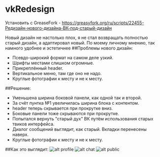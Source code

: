 # vkRedesign
Установить с GreaseFork - https://greasyfork.org/ru/scripts/22455-Редизайн-нового-дизайна-ВК-под-старый-дизайн

Новый дизайн не настолько плох, я не стал возвращать полностью старый дизайн, а адаптировал новый. По моему личному мнению, так намного удобнее и эстетичнее
##Проблемы нового дизайн:

* Псевдо-широкий формат на самом деле узкий.
* Шрифты местами слишком огромные.
* Прикреплённый header.
* Вертикальное меню, там где оно не надо.
* Круглые фотографии к месту и не к месту.

##Решение:

* Уменьшена ширина боковой панели, как одной так и второй.
* За счёт пунтка №1 увеличилась ширина блока с контентом.
* header теперь скрывается при прокрутке вниз.
* Боковые панели тоже скрываются при прокрутке.
* Попытался вернуть "старый дух" ВК путём использования старых твиков интерфейса.
* Диалог сообщений выглядит, как старый. Вкладки перенесены наверх.
* Круглые фотографии к месту и не к месту.

##Как это выглядит:
![alt profile](https://2.bp.blogspot.com/-Xj0CyOFZUSs/V7gVr4E5ZHI/AAAAAAAAAhU/dB6P7neWuHEZF1JKlu953gGbeiFrfiAiwCLcB/s1600/1.png)
![alt chat](https://1.bp.blogspot.com/-fyRs99qRxgk/V7gVr2s7MSI/AAAAAAAAAhc/U5kkJqonF6AfjAxNdsRE4Aglbn1ZYVzhgCEw/s1600/2.png)
![alt public](https://3.bp.blogspot.com/-O-oLbMAChRY/V7gVr9w9zZI/AAAAAAAAAhY/ViOEGqP-XhUBQ13CG5PQpA29rKdA9HdswCEw/s1600/3.png)
